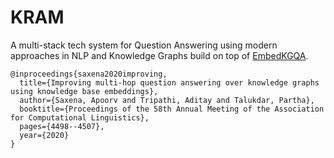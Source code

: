 # KRAM
A multi-stack tech system for Question Answering using modern approaches in NLP and Knowledge Graphs build on top of [EmbedKGQA](https://github.com/malllabiisc/EmbedKGQA).


```
@inproceedings{saxena2020improving,
  title={Improving multi-hop question answering over knowledge graphs using knowledge base embeddings},
  author={Saxena, Apoorv and Tripathi, Aditay and Talukdar, Partha},
  booktitle={Proceedings of the 58th Annual Meeting of the Association for Computational Linguistics},
  pages={4498--4507},
  year={2020}
}
```
